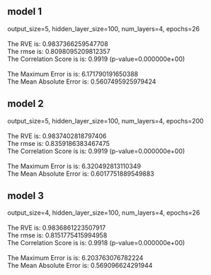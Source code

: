 ## model 1
output_size=5, hidden_layer_size=100, num_layers=4, epochs=26
<br>
<br>
The RVE is:  0.9837366259547708
<br>
The rmse is:  0.8098095209812357
<br>
The Correlation Score is is: 0.9919 (p-value=0.000000e+00)
<br>
<br>
The Maximum Error is is:  6.171790191650388
<br>
The Mean Absolute Error is:  0.5607495925979424

## model 2
output_size=5, hidden_layer_size=100, num_layers=4, epochs=200
<br>
<br>
The RVE is:  0.9837402818797406
<br>
The rmse is:  0.8359186383467475
<br>
The Correlation Score is is: 0.9919 (p-value=0.000000e+00)
<br>
<br>
The Maximum Error is is:  6.320492813110349
<br>
The Mean Absolute Error is:  0.6017751889549883

## model 3
output_size=4, hidden_layer_size=100, num_layers=4, epochs=26
<br>
<br>
The RVE is:  0.9836861223507917
<br>
The rmse is:  0.8151775415994958
<br>
The Correlation Score is is: 0.9918 (p-value=0.000000e+00)
<br>
<br>
The Maximum Error is is:  6.203763076782224
<br>
The Mean Absolute Error is:  0.569096624291944
